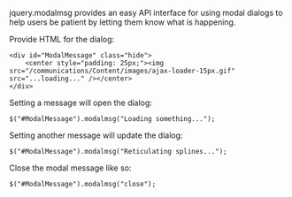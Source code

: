 jquery.modalmsg provides an easy API interface for using modal dialogs to help users be patient by letting them know what is happening.

Provide HTML for the dialog:

    <div id="ModalMessage" class="hide">
        <center style="padding: 25px;"><img src="/communications/Content/images/ajax-loader-15px.gif" src="...loading..." /></center>
    </div>
	
Setting a message will open the dialog:

    $("#ModalMessage").modalmsg("Loading something...");
	
Setting another message will update the dialog:

    $("#ModalMessage").modalmsg("Reticulating splines...");
	
Close the modal message like so:

    $("#ModalMessage").modalmsg("close");

  